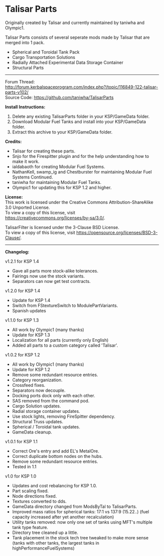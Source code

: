 # Talisar Parts

Originally created by Talisar and currently maintained by taniwha and Olympic1.

Talisar Parts consists of several seperate mods made by Talisar that are merged into 1 pack.
- Spherical and Toroidal Tank Pack
- Cargo Transportation Solutions
- Radially Attached Experimental Data Storage Container
- Structural Parts

-------------

Forum Thread: http://forum.kerbalspaceprogram.com/index.php?/topic/116849-122-talisar-parts-v102/  
Source Code: https://github.com/taniwha/TalisarParts

**Install Instructions:**
1. Delete any existing TalisarParts folder in your KSP/GameData folder.
2. Download Modular Fuel Tanks and install into your KSP/GameData folder.
3. Extract this archive to your KSP/GameData folder.

**Credits:**
* Talisar for creating these parts.
* Snjo for the Firespitter plugin and for the help understanding how to make it work.
* ialdabaoth for creating Modular Fuel Systems.
* NathanKell, swamp_ig and Chestburster for maintaining Modular Fuel Systems Continued.
* taniwha for maintaining Modular Fuel Tanks.
* Olympic1 for updating this for KSP 1.2 and higher.

**License:**  
This work is licensed under the Creative Commons Attribution-ShareAlike 3.0 Unported License.  
To view a copy of this license, visit https://creativecommons.org/licenses/by-sa/3.0/.

TalisarFilter is licensed under the 3-Clause BSD License.  
To view a copy of this license, visit https://opensource.org/licenses/BSD-3-Clause/.

----------
**Changelog:**

v1.2.1 for KSP 1.4
* Gave all parts more stock-alike tolerances.
* Fairings now use the stock variants.
* Separators can now get test contracts.

v1.2.0 for KSP 1.4
* Update for KSP 1.4
* Switch from FStextureSwitch to ModulePartVariants.
* Spanish updates

v1.1.0 for KSP 1.3
* All work by Olympic1 (many thanks)
* Update for KSP 1.3
* Localization for all parts (currently only English)
* Added all parts to a custom category called 'Talisar'.

v1.0.2 for KSP 1.2
* All work by Olympic1 (many thanks)
* Update for KSP 1.2
* Remove some redundant resource entries.
* Category reorganization.
* Crossfeed fixes.
* Separators now decouple.
* Docking ports dock only with each other.
* SAS removed from the command pod.
* Cargo Solution updates.
* Radial storage container updates.
* Use stock lights, removing FireSpitter dependency.
* Structural Truss updates.
* Spherical / Toroidal tank updates.
* GameData cleanup.

v1.0.1 for KSP 1.1
* Correct Ore's entry and add EL's MetalOre.
* Correct duplicate bottom nodes on the hubs.
* Remove some redundant resource entries.
* Tested in 1.1

v1.0 for KSP 1.0
* Updates and cost rebalancing for KSP 1.0.
* Part scaling fixed.
* Node directions fixed.
* Textures converted to dds.
* GameData directory changed from ModsByTal to TalisarParts.
* Improved mass ratios for spherical tanks: 17:1 vs 137:9 (15.22..) (fuel capacity increased after yet another recalculation)
* Utility tanks removed: now only one set of tanks using MFT's multiple tank type feature.
* Directory tree cleaned up a little.
* Tank placement in the stock tech tree tweaked to make more sense (tanks with other tanks, the largest tanks in highPerformanceFuelSystems)
